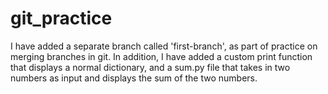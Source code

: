 # git_practice
I have added a separate branch called 'first-branch', as part of practice on merging branches
in git.
In addition, I have added a custom print function that displays a normal dictionary, and a sum.py 
file that takes in two numbers as input and displays the sum of the two numbers.
